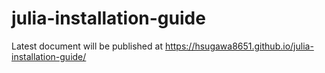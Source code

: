 # julia-installation-guide

Latest document will be published at https://hsugawa8651.github.io/julia-installation-guide/
